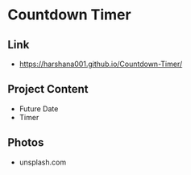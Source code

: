 # Countdown Timer
## Link
- https://harshana001.github.io/Countdown-Timer/
## Project Content
  - Future Date
  - Timer
## Photos
  - unsplash.com
